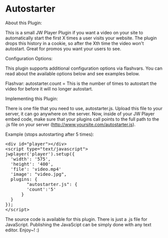 Autostarter
==========

About this Plugin:

This is a small JW Player Plugin if you want a video on your site to automatically start the first X times a user visits your website. The plugin drops this history in a cookie, so after the Xth time the video won't autostart. Great for promos you want your users to see.

Configuration Options:

This plugin supports additional configuration options via flashvars. You can read about the available options below and see examples below.

Flashvar: autostarter.count = This is the number of times to autostart the video for before it will no longer autostart.

Implementing this Plugin:

There is one file that you need to use, autostarter.js. Upload this file to your server, it can go anywhere on the server. Now, inside of your JW Player embed code, make sure that your plugins call points to the full path to the .js file on your server (http://www.yoursite.com/autostarter.js).

Example (stops autostarting after 5 times):

<pre>
&lt;div id=&quot;player&quot;&gt;&lt;/div&gt;
&lt;script type=&quot;text/javascript&quot;&gt;
jwplayer('player').setup({
&nbsp;&nbsp;'width': '575',
&nbsp;&nbsp;'height': '400',
&nbsp;&nbsp;'file': 'video.mp4'
&nbsp;&nbsp;'image': &quot;video.jpg&quot;,
&nbsp;&nbsp;plugins: {
	&nbsp;&nbsp;&nbsp;&nbsp;&quot;autostarter.js&quot;: {
	&nbsp;&nbsp;&nbsp;&nbsp;'count':'5'
	&nbsp;&nbsp;}
&nbsp;&nbsp;}
});
&lt;/script&gt;
</pre>

The source code is available for this plugin. There is just a .js file for JavaScript. Publishing the JavaScipt can be simply done with any text editor. Enjoy~! :) 
